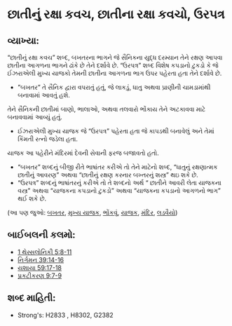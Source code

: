 # છાતીનું રક્ષા કવચ, છાતીના રક્ષા કવચો, ઉરપત્ર 

## વ્યાખ્યા: 

“છાતીનું રક્ષા કવચ” શબ્દ, બખતરના ભાગને જે સૈનિકના યુદ્ધ દરમ્યાન તેને રક્ષણ આપવા છાતીના આગળના ભાગને ઢાંકે છે તેને દર્શાવે છે.
“ઉરપત્ર” શબ્દ વિશેષ કપડાનો ટુકડો કે જે ઈઝરાએલી મુખ્ય યાજકો તેમની છાતીના આગળના ભાગ ઉપર પહેરતા હતા તેને દર્શાવે છે.

* ”બખતર” તે સૈનિક દ્વારા વપરાતું હતું, જે લાકડું, ધાતુ અથવા પ્રાણીની ચામડામાંથી બનાવામાં આવતું હશે.

તેને સૈનિકની છાતીમાં બાણો, ભાલાઓ, અથવા તલવારો ભોંકાય તેને અટકાવવા માટે બનાવવામાં આવ્યું હતું.

* ઈઝરાએલી મુખ્ય યાજક જે “ઉરપત્ર” પહેરતા હતા જે કાપડથી બનાવેલું અને તેમાં કિંમતી રત્નો જડેલા હતા.

યાજક આ પહેરીને મંદિરમાં દેવની સેવાની ફરજ બજાવતો હતો.

* “બખતર” શબ્દનું બીજી રીતે ભાષાંતર કરીએ તો તેને માટેનો શબ્દ,  “ધાતુનું રક્ષણાત્મક છાતીનું આવરણ” અથવા “છાતીનું રક્ષણ કરનાર બખ્તરનું શસ્ત્ર” થઇ શકે છે.
* “ઉરપત્ર” શબ્દનું ભાષાંતરનું કરીએ તો તે શબ્દનો અર્થ “ છાતીને આવરી લેતા યાજકના વસ્ત્ર” અથવા “યાજકના કપડાનો ટુકડો” અથવા “યાજકના કપડાનો આગળનો ભાગ” થઈ શકે છે.

(આ પણ જુઓ: [બખતર](../other/armor.md), [મુખ્ય યાજક](../kt/highpriest.md), [ભોંકવું](../other/pierce.md), [યાજક](../kt/priest.md), [મંદિર](../kt/temple.md), [લડવૈયો](../other/warrior.md))

## બાઈબલની કલમો: 

* [1 થેસ્સલોનિકી 5:8-11](rc://gu/tn/help/1th/05/08)
* [નિર્ગમન 39:14-16](rc://gu/tn/help/exo/39/14)
* [યશાયા 59:17-18](rc://gu/tn/help/isa/59/17)
* [પ્રકટીકરણ 9:7-9](rc://gu/tn/help/rev/09/07)

## શબ્દ માહિતી: 

* Strong's: H2833 , H8302, G2382

